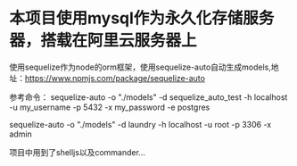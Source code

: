 # 本项目使用mysql作为永久化存储服务器，搭载在阿里云服务器上

使用sequelize作为node的orm框架，使用sequelize-auto自动生成models,地址：https://www.npmjs.com/package/sequelize-auto

参考命令：
sequelize-auto -o "./models" -d sequelize_auto_test -h localhost -u my_username -p 5432 -x my_password -e postgres

sequelize-auto -o "./models" -d laundry -h localhost -u root -p 3306 -x admin


项目中用到了shelljs以及commander...
